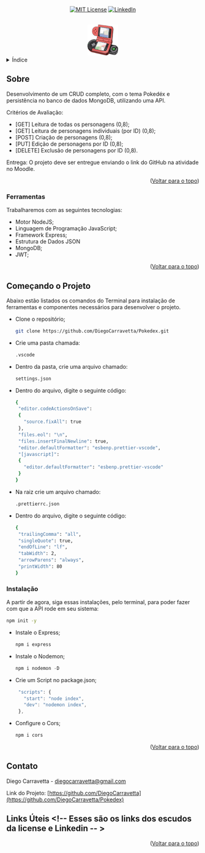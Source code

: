 <a name="readme-top"></a> <!-- Um link lateral para subir a tela até o topo -->

<div align="center"> <!-- Uma div com align center para deixar as informações centralizadas -->

  [![MIT License][license-shield]](https://github.com/DiegoCarravetta/Pokedex/blob/main/LICENSE) <!-- Nos parenteses, eu coloco o endereço do site -->
  [![LinkedIn][linkedin-shield]](https://www.linkedin.com/in/diego-carravetta-4aa0a5215/)
</div>

<br />

<div align="center"> <!-- Uma div com align center para colocar a logo do projeto centralizada -->
  <img src="images/Pokedex.png" alt="Logo" width="80" height="80">
</div>

<details> <!-- Índice -->
  <summary>Índice</summary>
  <ol>
    <li>
      <a href="#sobre">Sobre</a>
      <ul>
        <li><a href="#tecnologias">Tecnologias</a></li>
      </ul>
    </li>
    <li>
      <a href="#comecando">Começando o Projeto</a>
      <ul>
        <li><a href="#instalacao">Instalação</a></li>
      </ul>
    </li>
    <li><a href="#contato">Contato</a></li>
  </ol>
</details>

## Sobre

Desenvolvimento de um CRUD completo, com o tema Pokedéx e persistência no banco de dados MongoDB, utilizando uma API.

Critérios de Avaliação:
* [GET] Leitura de todas os personagens (0,8);
* [GET] Leitura de personagens individuais (por ID) (0,8);
* [POST] Criação de personagens (0,8);
* [PUT] Edição de personagens por ID (0,8);
* [DELETE] Exclusão de personagens por ID (0,8).

Entrega:
O projeto deve ser entregue enviando o link do GitHub na atividade no Moodle.

<p align="right">(<a href="#readme-top">Voltar para o topo</a>)</p> <!-- Aqui eu uso o link lateral, setado no começo do código, que faz a página ir ao topo -->

### Ferramentas

Trabalharemos com as seguintes tecnologias:
* Motor NodeJS;
* Linguagem de Programação JavaScript;
* Framework Express;
* Estrutura de Dados JSON
* MongoDB;
* JWT;

<p align="right">(<a href="#readme-top">Voltar para o topo</a>)</p>

## Começando o Projeto

Abaixo estão listados os comandos do Terminal para instalação de ferramentas e componentes necessários para desenvolver o projeto.

* Clone o repositório;
   ```sh
   git clone https://github.com/DiegoCarravetta/Pokedex.git
   ```
* Crie uma pasta chamada:
   ```sh
   .vscode
   ```
* Dentro da pasta, crie uma arquivo chamado:
   ```sh
   settings.json
   ```
* Dentro do arquivo, digite o seguinte código:
   ```sh
  {
    "editor.codeActionsOnSave":
    {
      "source.fixAll": true
    },
    "files.eol": "\n",
    "files.insertFinalNewline": true,
    "editor.defaultFormatter": "esbenp.prettier-vscode",
    "[javascript]":
    {
      "editor.defaultFormatter": "esbenp.prettier-vscode"
    }
  }
   ```
* Na raiz crie um arquivo chamado:
   ```sh
   .prettierrc.json
   ```
* Dentro do arquivo, digite o seguinte código:
   ```sh
  {
    "trailingComma": "all",
    "singleQuote": true,
    "endOfLine": "lf",
    "tabWidth": 2,
    "arrowParens": "always",
    "printWidth": 80
  }
   ```

### Instalação

A partir de agora, siga essas instalações, pelo terminal, para poder fazer com que a API rode em seu sistema:

   ```sh
   npm init -y
   ```
* Instale o Express;
   ```js
   npm i express
   ```
* Instale o Nodemon;
   ```js
   npm i nodemon -D
   ```
* Crie um Script no package.json;
   ```js
    "scripts": {
      "start": "node index",
      "dev": "nodemon index",
    },
   ```
* Configure o Cors;
   ```js
   npm i cors
   ```

<p align="right">(<a href="#readme-top">Voltar para o topo</a>)</p>

## Contato

Diego Carravetta - diegocarravetta@gmail.com

Link do Projeto: [https://github.com/DiegoCarravetta](https://github.com/DiegoCarravetta/Pokedex)

## Links Úteis <!-- Esses são os links dos escudos da license e Linkedin -- >

[linkedin-shield]: https://img.shields.io/badge/-LinkedIn-black.svg?style=for-the-badge&logo=linkedin&colorB=555
[license-shield]: https://img.shields.io/github/license/othneildrew/Best-README-Template.svg?style=for-the-badge

<p align="right">(<a href="#readme-top">Voltar para o topo</a>)</p>
